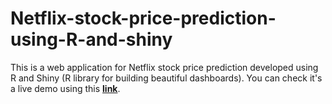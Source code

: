 # Netflix-stock-price-prediction-using-R-and-shiny
This is a web application for Netflix stock price prediction developed using R and Shiny (R library for building beautiful dashboards).
You can check it's a live demo using this [**link**](https://muhammad3245571106.shinyapps.io/netflixStockPricePredictionAndAnalysis/).
